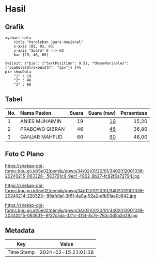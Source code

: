 # Hasil

## Grafik

```mermaid
xychart-beta
    title "Perolehan Suara Nasional"
    x-axis [01, 02, 03]
    y-axis "Suara" 0 --> 60
    bar [19, 46, 60]
```

```mermaid
%%{init: {"pie": {"textPosition": 0.5}, "themeVariables": {"pieOuterStrokeWidth": "5px"}} }%%
pie showData
    "1" : 19
    "2" : 46
    "3" : 60
```

## Tabel

| No. | Nama Paslon    | Suara | Suara (raw) | Persentase |
|:--- |:-------------- | -----:| -----------:| ----------:|
| 1   | ANIES MUHAIMIN | 19    | [19][p-1]   | 15,20      |
| 2   | PRABOWO GIBRAN | 46    | [46][p-2]   | 36,80      |
| 3   | GANJAR MAHFUD  | 60    | [60][p-3]   | 48,00      |


[p-1]: https://github.com/gigit-pemilu/pemilu-2024/blob/main/pilpres/hitung-suara/sub/34-di-yogyakarta/sub/02-bantul/sub/01-srandakan/sub/2001-poncosari/sub/038-tps/sub/paslon-1.txt
[p-2]: https://github.com/gigit-pemilu/pemilu-2024/blob/main/pilpres/hitung-suara/sub/34-di-yogyakarta/sub/02-bantul/sub/01-srandakan/sub/2001-poncosari/sub/038-tps/sub/paslon-2.txt
[p-3]: https://github.com/gigit-pemilu/pemilu-2024/blob/main/pilpres/hitung-suara/sub/34-di-yogyakarta/sub/02-bantul/sub/01-srandakan/sub/2001-poncosari/sub/038-tps/sub/paslon-3.txt

## Foto C Plano

https://sirekap-obj-formc.kpu.go.id/5e02/pemilu/ppwp/34/02/01/20/01/3402012001038-20240215-063326--583791c8-9ec1-4962-8b27-fc92f6a72794.jpg

https://sirekap-obj-formc.kpu.go.id/5e02/pemilu/ppwp/34/02/01/20/01/3402012001038-20240214-220323--89afe1af-3f6f-4a0a-92a2-afb01aa0c842.jpg

https://sirekap-obj-formc.kpu.go.id/5e02/pemilu/ppwp/34/02/01/20/01/3402012001038-20240215-063631--9f37c5da-321c-4f5f-8c7e-762c0d5a2b29.jpg


## Metadata

| Key        | Value               |
| ---------- | ------------------- |
| Time Stamp | 2024-02-15 21:01:18 |



